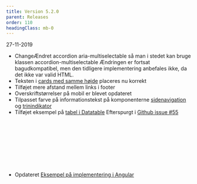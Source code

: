 ```yaml
---
title: Version 5.2.0
parent: Releases
order: 110
headingClass: mb-0
---
```

<p class="small-text mt-0">27-11-2019</p>

- <label class="color-info badge badge-small mr-3">Change</label>Ændret accordion aria-multiselectable så man i stedet kan bruge klassen accordion-multiselectable
<span class="form-hint mt-0">Ændringen er fortsat bagudkompatibel, men den tidligere implementering anbefales ikke, da det ikke var valid HTML.</span>
- Teksten i <a href="/komponenter/cards/#cards-med-samme-højde">cards med samme højde</a> placeres nu korrekt
- Tilføjet mere afstand mellem links i footer
- Overskriftstørrelser på mobil er blevet opdateret
- Tilpasset farve på informationstekst på komponenterne <a href="/komponenter/sidenav/#sidenavigation-med-information">sidenavigation</a> og <a href="/komponenter/trinindikatorer/#trinindikator-med-information">trinindikator</a>
- Tilføjet eksempel på <a href="/kode/plugins/datatables/#expandable-table">tabel i Datatable</a>
<span class="form-hint mt-0">Efterspurgt i <a href="https://github.com/detfaellesdesignsystem/dkfds-components/issues/55" class="icon-link">Github issue #55<svg class="icon-svg" focusable="false" aria-hidden="true"><use xlink:href="#open-in-new"></use></svg></a></span>
- Opdateret <a href="/komigang/tiludviklere/eksempler-implementering/">Eksempel på implementering i Angular</a>
